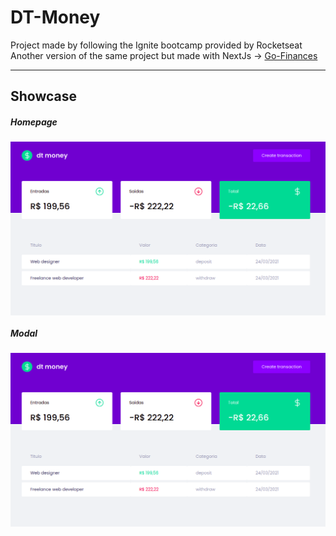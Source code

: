 # DT-Money

Project made by following the Ignite bootcamp provided by Rocketseat
Another version of the same project but made with NextJs 
-> [Go-Finances](https://github.com/XcaioX/Go-Finances)
<hr/>

## Showcase

##### Homepage

<img align="center"  src="assets/homepage.png" />

##### Modal
<img align="center" src="assets/homepage.png" />
